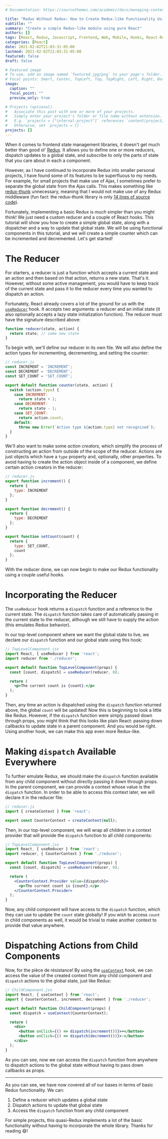 ```yaml
---
# Documentation: https://sourcethemes.com/academic/docs/managing-content/

title: "Redux Without Redux: How to Create Redux-like Functionality Using React"
subtitle: ""
summary: "Create a simple Redux-like module using pure React"
authors: []
tags: [React, Redux, Javascript, Frontend, Web, Mobile, Hooks, React-Redux]
categories: [React]
date: 2021-02-02T21:03:31-05:00
lastmod: 2021-02-02T21:03:31-05:00
featured: false
draft: false

# Featured image
# To use, add an image named `featured.jpg/png` to your page's folder.
# Focal points: Smart, Center, TopLeft, Top, TopRight, Left, Right, BottomLeft, Bottom, BottomRight.
image:
  caption: ""
  focal_point: ""
  preview_only: true

# Projects (optional).
#   Associate this post with one or more of your projects.
#   Simply enter your project's folder or file name without extension.
#   E.g. `projects = ["internal-project"]` references `content/project/deep-learning/index.md`.
#   Otherwise, set `projects = []`.
projects: []
---
```

When it comes to frontend state management libraries, it doesn't get much better than good ol' [Redux](https://redux.js.org/). It allows you to define one or more reducers, dispatch updates to a global state, and subscribe to only the parts of state that you care about in each a component. 

However, as I have continued to incorporate Redux into smaller personal projects, I have found some of its features to be superfluous to my needs. For example, for small projects that make use of Ajax, I sometimes prefer to separate the global state from the Ajax calls. This makes something like [redux-thunk](https://github.com/reduxjs/redux-thunk) unnecessary, meaning that I would not make use of any Redux middleware (fun fact: the redux-thunk library is only [14 lines of source code](https://github.com/reduxjs/redux-thunk/blob/master/src/index.js)). 

Fortunately, implementing a basic Redux is *much* simpler than you might think! We just need a custom reducer and a couple of React hooks. This tutorial will show you how to create a simple global state, along with a dispatcher and a way to update that global state. We will be using functional components in this tutorial, and we will create a simple counter which can be incremented and decremented. Let's get started!

# The Reducer

For starters, a reducer is just a function which accepts a current state and an action and then based on that action, returns a new state. That's it. However, without some active management, you would have to keep track of the current state and pass it to the reducer every time you wanted to dispatch an action.

Fortunately, React already covers a lot of the ground for us with the [`useReducer`](https://reactjs.org/docs/hooks-reference.html#usereducer) hook. It accepts two arguments: a reducer and an initial state (it also optionally accepts a lazy state initialization function). The reducer must have the signature described above:

```jsx
function reducer(state, action) {
  return state; // some new state
}
```

To begin with, we'll define our reducer in its own file. We will also define the action types for incrementing, decrementing, and setting the counter:

```jsx
// reducer.js
const INCREMENT = 'INCREMENT';
const DECREMENT = 'DECREMENT';
const SET_COUNT = 'SET_COUNT';

export default function counter(state, action) {
  switch (action.type) {
    case INCREMENT:
      return state + 1;
    case DECREMENT:
      return state - 1;
    case SET_COUNT:
      return action.count;
    default:
      throw new Error(`Action type ${action.type} not recognized`);
  }
} 
```

We'll also want to make some *action creators,* which simplify the process of constructing an action from outside of the scope of the reducer. Actions are just objects which have a `type` property and, optionally, other properties. To avoid having to create the action object inside of a component, we define certain action creators in the reducer:

```jsx
// reducer.js
export function increment() {
  return {
    type: INCREMENT
  };
}

export function decrement() {
  return {
    type: DECREMENT
  };
}

export function setCount(count) {
  return {
    type: SET_COUNT,
    count
  };
}
```

With the reducer done, we can now begin to make our Redux functionality using a couple useful hooks.

# Incorporating the Reducer

The `useReducer` hook returns a `dispatch` function and a reference to the current state. The `dispatch` function takes care of automatically passing in the current state to the reducer, although we still have to supply the action (this emulates Redux behavior). 

In our top-level component where we want the global state to live, we declare our `dispatch` function and our global state using this hook:

```jsx
// TopLevelComponent.jsx
import React, { useReducer } from 'react';
import reducer from './reducer';

export default function TopLevelComponent(props) {
  const [count, dispatch] = useReducer(reducer, 0);

  return (
    <p>The current count is {count}.</p>
  );
}
```

Then, any time an action is dispatched using the `dispatch` function returned above, the global `count` will be updated! Now this is beginning to look a little like Redux. However, if the `dispatch` function were simply passed down through props, you might think that this looks like plain React: passing down callbacks to update state in a parent component. And you would be right. Using another hook, we can make this app even more Redux-like.

# Making `dispatch` Available Everywhere

To further emulate Redux, we should make the `dispatch` function available from any child component without directly passing it down through props. In the parent component, we can provide a context whose value is the `dispatch` function. In order to be able to access this context later, we will declare it in the reducer file:

```jsx
// reducer.js
import { createContext } from 'react';

export const CounterContext = createContext(null);
```

Then, in our top-level component, we will wrap all children in a context provider that will provide the `dispatch` function to all child components:

```jsx
// TopLevelComponent.jsx
import React, { useReducer } from 'react';
import reducer, { CounterContext } from './reducer';

export default function TopLevelComponent(props) {
  const [count, dispatch] = useReducer(reducer, 0);

  return (
    <CounterContext.Provider value={dispatch}>
      <p>The current count is {count}.</p>
    </CounterContext.Provider>
  );
}
```

Now, any child component will have access to the `dispatch` function, which they can use to update the `count` state globally! If you wish to access `count` in child components as well, it would be trivial to make another context to provide that value anywhere.

# Dispatching Actions from Child Components

Now, for the pièce de résistance! By using the [`useContext`](https://reactjs.org/docs/hooks-reference.html#usecontext) hook, we can access the value of the created context from any child component and `dispatch` actions to the global state, just like Redux:

```jsx
// ChildComponent.jsx
import React, { useContext } from 'react';
import { CounterContext, increment, decrement } from './reducer';

export default function ChildComponent(props) {
  const dispatch = useContext(CounterContext);

  return (
    <div>
      <button onClick={() => dispatch(increment())}>+</button>
      <button onClick={() => dispatch(decrement())}>-</button>
    </div>
  );
}
```

As you can see, now we can access the `dispatch` function from anywhere to dispatch actions to the global state without having to pass down callbacks as props. 

---

As you can see, we have now covered all of our bases in terms of basic Redux functionality. We can:

1. Define a reducer which updates a global state
2. Dispatch actions to update that global state
3. Access the `dispatch` function from any child component

For simple projects, this quasi-Redux implements a lot of the basic functionality without having to incorporate the whole library. Thanks for reading 😄!